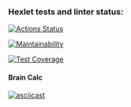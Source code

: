 ### Hexlet tests and linter status:

[![Actions Status](https://github.com/roman-usov/frontend-project-46/workflows/hexlet-check/badge.svg)](https://github.com/roman-usov/frontend-project-46/actions)

[![Maintainability](https://api.codeclimate.com/v1/badges/4be37e4ad54c8a7ea7f6/maintainability)](https://codeclimate.com/github/roman-usov/frontend-project-46/maintainability)

[![Test Coverage](https://api.codeclimate.com/v1/badges/4be37e4ad54c8a7ea7f6/test_coverage)](https://codeclimate.com/github/roman-usov/frontend-project-46/test_coverage)

#### Brain Calc

[![asciicast](https://asciinema.org/a/ZRUlWdA5AEwQfTLfiwmyK7x6r.svg)](https://asciinema.org/a/ZRUlWdA5AEwQfTLfiwmyK7x6r)
